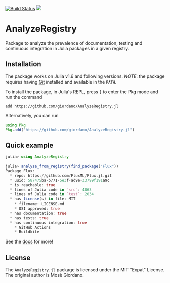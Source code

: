 [![Build Status](https://github.com/giordano/AnalyzeRegistry.jl/workflows/CI/badge.svg)](https://github.com/giordano/AnalyzeRegistry.jl/actions?query=workflow%3ACI)
[![](https://img.shields.io/badge/docs-dev-blue.svg)](https://giordano.github.io/AnalyzeRegistry.jl/dev)


# AnalyzeRegistry

Package to analyze the prevalence of documentation, testing and continuous
integration in Julia packages in a given registry.

## Installation

The package works on Julia v1.6 and following versions.  *NOTE*: the package
requires having [Git](https://git-scm.com/) installed and available in the
`PATH`.

To install the package, in Julia's REPL, press `]` to enter the Pkg mode and run
the command

```
add https://github.com/giordano/AnalyzeRegistry.jl
```

Alternatively, you can run

```julia
using Pkg
Pkg.add("https://github.com/giordano/AnalyzeRegistry.jl")
```

## Quick example

```julia
julia> using AnalyzeRegistry

julia> analyze_from_registry(find_package("Flux"))
Package Flux:
  * repo: https://github.com/FluxML/Flux.jl.git
  * uuid: 587475ba-b771-5e3f-ad9e-33799f191a9c
  * is reachable: true
  * lines of Julia code in `src`: 4863
  * lines of Julia code in `test`: 2034
  * has license(s) in file: MIT
    * filename: LICENSE.md
    * OSI approved: true
  * has documentation: true
  * has tests: true
  * has continuous integration: true
    * GitHub Actions
    * Buildkite

```

See the [docs](https://github.com/giordano/AnalyzeRegistry.jl/dev) for more!

## License

The `AnalyzeRegistry.jl` package is licensed under the MIT "Expat" License.  The
original author is Mosè Giordano.
